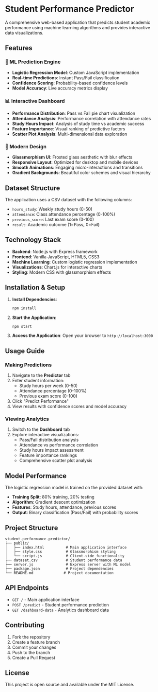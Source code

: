 # Student Performance Predictor

A comprehensive web-based application that predicts student academic performance using machine learning algorithms and provides interactive data visualizations.

## Features

### 🔮 ML Prediction Engine
- **Logistic Regression Model**: Custom JavaScript implementation
- **Real-time Predictions**: Instant Pass/Fail classification
- **Confidence Scoring**: Probability-based confidence levels
- **Model Accuracy**: Live accuracy metrics display

### 📊 Interactive Dashboard
- **Performance Distribution**: Pass vs Fail pie chart visualization
- **Attendance Analysis**: Performance correlation with attendance rates
- **Study Hours Impact**: Analysis of study time vs academic success
- **Feature Importance**: Visual ranking of predictive factors
- **Scatter Plot Analysis**: Multi-dimensional data exploration

### 🎨 Modern Design
- **Glassmorphism UI**: Frosted glass aesthetic with blur effects
- **Responsive Layout**: Optimized for desktop and mobile devices
- **Smooth Animations**: Engaging micro-interactions and transitions
- **Gradient Backgrounds**: Beautiful color schemes and visual hierarchy

## Dataset Structure

The application uses a CSV dataset with the following columns:
- `hours_study`: Weekly study hours (0-50)
- `attendance`: Class attendance percentage (0-100%)
- `previous_score`: Last exam score (0-100)
- `result`: Academic outcome (1=Pass, 0=Fail)

## Technology Stack

- **Backend**: Node.js with Express framework
- **Frontend**: Vanilla JavaScript, HTML5, CSS3
- **Machine Learning**: Custom logistic regression implementation
- **Visualizations**: Chart.js for interactive charts
- **Styling**: Modern CSS with glassmorphism effects

## Installation & Setup

1. **Install Dependencies**:
   ```bash
   npm install
   ```

2. **Start the Application**:
   ```bash
   npm start
   ```

3. **Access the Application**:
   Open your browser to `http://localhost:3000`

## Usage Guide

### Making Predictions
1. Navigate to the **Predictor** tab
2. Enter student information:
   - Study hours per week (0-50)
   - Attendance percentage (0-100%)
   - Previous exam score (0-100)
3. Click "Predict Performance"
4. View results with confidence scores and model accuracy

### Viewing Analytics
1. Switch to the **Dashboard** tab
2. Explore interactive visualizations:
   - Pass/Fail distribution analysis
   - Attendance vs performance correlation
   - Study hours impact assessment
   - Feature importance rankings
   - Comprehensive scatter plot analysis

## Model Performance

The logistic regression model is trained on the provided dataset with:
- **Training Split**: 80% training, 20% testing
- **Algorithm**: Gradient descent optimization
- **Features**: Study hours, attendance, previous scores
- **Output**: Binary classification (Pass/Fail) with probability scores

## Project Structure

```
student-performance-predictor/
├── public/
│   ├── index.html          # Main application interface
│   ├── style.css           # Glassmorphism styling
│   └── script.js           # Client-side functionality
├── dataset.csv             # Student performance data
├── server.js               # Express server with ML model
├── package.json            # Project dependencies
└── README.md              # Project documentation
```

## API Endpoints

- `GET /` - Main application interface
- `POST /predict` - Student performance prediction
- `GET /dashboard-data` - Analytics dashboard data

## Contributing

1. Fork the repository
2. Create a feature branch
3. Commit your changes
4. Push to the branch
5. Create a Pull Request

## License

This project is open source and available under the MIT License.